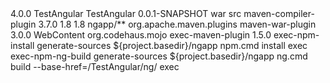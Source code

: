 <project xmlns="http://maven.apache.org/POM/4.0.0" xmlns:xsi="http://www.w3.org/2001/XMLSchema-instance" xsi:schemaLocation="http://maven.apache.org/POM/4.0.0 http://maven.apache.org/xsd/maven-4.0.0.xsd">
  <modelVersion>4.0.0</modelVersion>
  <groupId>TestAngular</groupId>
  <artifactId>TestAngular</artifactId>
  <version>0.0.1-SNAPSHOT</version>
  <packaging>war</packaging>
  <build>
    <sourceDirectory>src</sourceDirectory>
    <!-- <plugins>
      <plugin>
        <artifactId>maven-compiler-plugin</artifactId>
        <version>3.7.0</version>
        <configuration>
          <source>1.8</source>
          <target>1.8</target>
        </configuration>
      </plugin>
      <plugin>
        <artifactId>maven-war-plugin</artifactId>
        <version>3.2.1</version>
        <configuration>
          <warSourceDirectory>WebContent</warSourceDirectory>
        </configuration>
      </plugin>
    </plugins> -->
    <plugins>
    <plugin>
        <artifactId>maven-compiler-plugin</artifactId>
        <version>3.7.0</version>
        <configuration>
          <source>1.8</source>
          <target>1.8</target>
          <excludes>
              <exclude>ngapp/**</exclude>
          </excludes>
        </configuration>
    </plugin>
    <plugin>
        <groupId>org.apache.maven.plugins</groupId>
        <artifactId>maven-war-plugin</artifactId>
        <version>3.0.0</version>
          <configuration>
          <warSourceDirectory>WebContent</warSourceDirectory>
        </configuration>
    </plugin>
    <plugin>
        <groupId>org.codehaus.mojo</groupId>
        <artifactId>exec-maven-plugin</artifactId>
        <version>1.5.0</version>
        <executions>
            <execution>
                <id>exec-npm-install</id>
                <phase>generate-sources</phase>
                <configuration>
                    <workingDirectory>${project.basedir}/ngapp</workingDirectory>
                    <executable>npm.cmd</executable>
                    <arguments>
                        <argument>install</argument>
                    </arguments>
                </configuration>
                <goals>
                    <goal>exec</goal>
                </goals>
            </execution>
            <execution>
                <id>exec-npm-ng-build</id>
                <phase>generate-sources</phase>
                <configuration>
                    <workingDirectory>${project.basedir}/ngapp</workingDirectory>
                    <executable>ng.cmd</executable>
                    <arguments>
                        <argument>build</argument>
                        <argument>--base-href=/TestAngular/ng/</argument>
                    </arguments>
                </configuration>
                <goals>
                    <goal>exec</goal>
                </goals>
            </execution>
        </executions>
    </plugin>    
</plugins>
</build>
</project>
